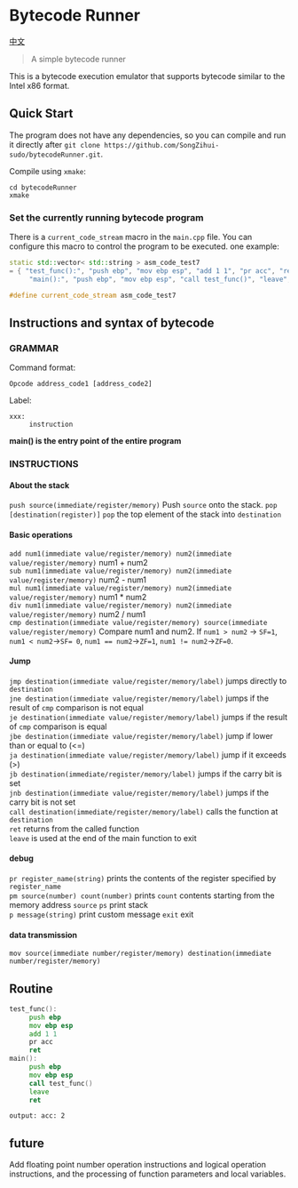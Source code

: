 # Bytecode Runner

[中文](./readme_cn.md)

> A simple bytecode runner

This is a bytecode execution emulator that supports bytecode similar to the Intel x86 format.

## Quick Start

The program does not have any dependencies, so you can compile and run it directly after `git clone https://github.com/SongZihui-sudo/bytecodeRunner.git`.

Compile using `xmake`:

```
cd bytecodeRunner
xmake
```

### Set the currently running bytecode program

There is a `current_code_stream` macro in the `main.cpp` file. You can configure this macro to control the program to be executed.
one example:

```c++
static std::vector< std::string > asm_code_test7
= { "test_func():", "push ebp", "mov ebp esp", "add 1 1", "pr acc", "ret",
     "main():", "push ebp", "mov ebp esp", "call test_func()", "leave", "ret" };

#define current_code_stream asm_code_test7
```

## Instructions and syntax of bytecode

### GRAMMAR

Command format:

```
Opcode address_code1 [address_code2]
```

Label:

```
xxx:
     instruction
```

**main() is the entry point of the entire program**

### INSTRUCTIONS

#### About the stack

`push source(immediate/register/memory)` Push `source` onto the stack.
`pop [destination(register)]` `pop` the top element of the stack into `destination`

#### Basic operations

`add num1(immediate value/register/memory) num2(immediate value/register/memory)` num1 + num2   
`sub num1(immediate value/register/memory) num2(immediate value/register/memory)` num2 - num1   
`mul num1(immediate value/register/memory) num2(immediate value/register/memory)` num1 \* num2   
`div num1(immediate value/register/memory) num2(immediate value/register/memory)` num2 / num1   
`cmp destination(immediate value/register/memory) source(immediate value/register/memory)` Compare num1 and num2. If `num1 > num2` -> `SF=1`, `num1 < num2`->`SF= 0`, `num1 == num2`->`ZF=1`, `num1 != num2`->`ZF=0`.   

#### Jump

`jmp destination(immediate value/register/memory/label)` jumps directly to `destination`   
`jne destination(immediate value/register/memory/label)` jumps if the result of `cmp` comparison is not equal   
`je destination(immediate value/register/memory/label)` jumps if the result of `cmp` comparison is equal   
`jbe destination(immediate value/register/memory/label)` jump if lower than or equal to (<=)   
`ja destination(immediate value/register/memory/label)` jump if it exceeds (>)   
`jb destination(immediate/register/memory/label)` jumps if the carry bit is set   
`jnb destination(immediate value/register/memory/label)` jumps if the carry bit is not set   
`call destination(immediate/register/memory/label)` calls the function at `destination`     
`ret` returns from the called function        
`leave` is used at the end of the main function to exit     

#### debug

`pr register_name(string)` prints the contents of the register specified by `register_name`  
`pm source(number) count(number)` prints `count` contents starting from the memory address `source`
`ps` print stack  
`p message(string)` print custom message
`exit` exit

#### data transmission

`mov source(immediate number/register/memory) destination(immediate number/register/memory)`

## Routine

```asm
test_func():
     push ebp
     mov ebp esp
     add 1 1
     pr acc
     ret
main():
     push ebp
     mov ebp esp
     call test_func()
     leave
     ret
```

```
output: acc: 2
```

## future

Add floating point number operation instructions and logical operation instructions, and the processing of function parameters and local variables.
